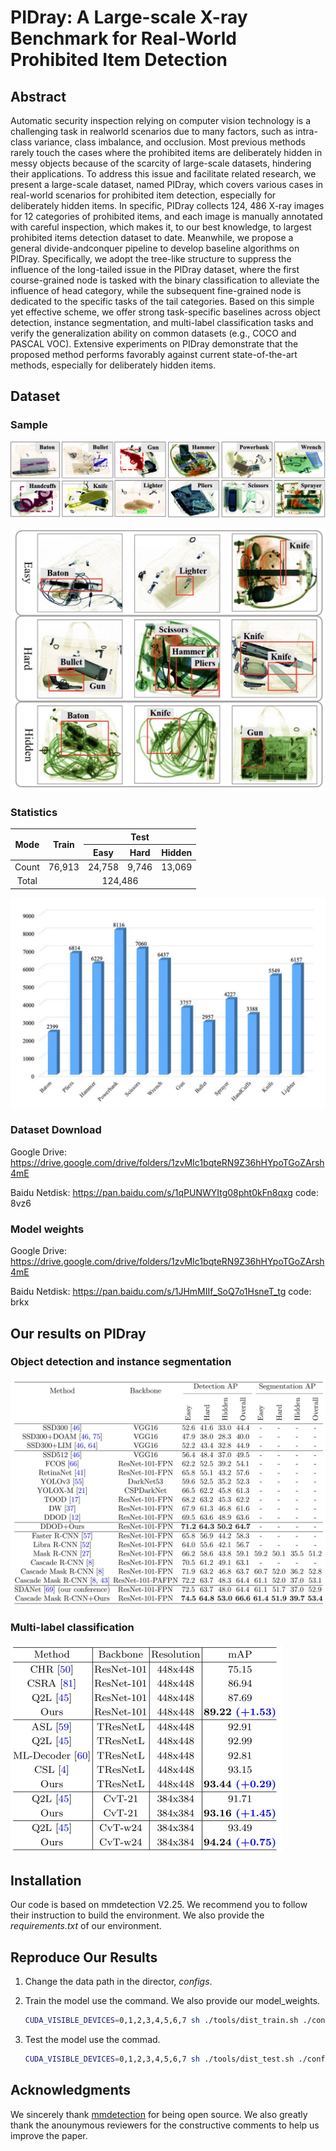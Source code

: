 #  PIDray: A Large-scale X-ray Benchmark for Real-World Prohibited Item Detection 

## Abstract

 Automatic security inspection relying on computer vision technology is a challenging task in realworld scenarios due to many factors, such as intra-class variance, class imbalance, and occlusion. Most previous methods rarely touch the cases where the prohibited items are deliberately hidden in messy objects because of the scarcity of large-scale datasets, hindering their applications. To address this issue and facilitate related research, we present a large-scale dataset, named PIDray, which covers various cases in real-world scenarios for prohibited item detection, especially for deliberately hidden items. In specific, PIDray collects 124, 486 X-ray images for 12 categories of prohibited items, and each image is manually annotated with careful inspection, which makes it, to our best knowledge, to largest prohibited items detection dataset to date. Meanwhile, we propose a general divide-andconquer pipeline to develop baseline algorithms on PIDray. Specifically, we adopt the tree-like structure to suppress the influence of the long-tailed issue in the PIDray dataset, where the first course-grained node is tasked with the binary classification to alleviate the influence of head category, while the subsequent fine-grained node is dedicated to the specific tasks of the tail categories. Based on this simple yet effective scheme, we offer strong task-specific baselines across object detection, instance segmentation, and multi-label classification tasks and verify the generalization ability on common datasets (e.g., COCO and PASCAL VOC). Extensive experiments on PIDray demonstrate that the proposed method performs favorably against current state-of-the-art methods, especially for deliberately hidden items. 



## Dataset

### Sample

![](./docs/image_samples.png)

<img src="./docs/easy_hard_hidden.jpg" style="zoom:50%;" />



### Statistics

<table>
<thead>
  <tr>
    <th rowspan="2" style="text-align: center;">Mode</th>
    <th rowspan="2" style="text-align: center;">Train</th>
    <th colspan="3" style="text-align: center;">Test</th>
  </tr>
  <tr>
    <th style="text-align: center;">Easy</th>
    <th style="text-align: center;">Hard</th>
    <th style="text-align: center;">Hidden</th>
  </tr>
</thead>
<tbody>
  <tr>
    <td style="text-align: center;">Count</td>
    <td style="text-align: center;">76,913</td>
    <td style="text-align: center;">24,758</td>
    <td style="text-align: center;">9,746</td>
    <td style="text-align: center;">13,069</td>
  </tr>
  <tr>
    <td style="text-align: center;">Total</td>
    <td colspan="4" style="text-align: center;">124,486</td>
  </tr>
</tbody>
</table>

![](./docs/label_statistics.jpg)



### Dataset Download

Google Drive: https://drive.google.com/drive/folders/1zvMIc1bqteRN9Z36hHYpoTGoZArsh4mE

Baidu Netdisk: https://pan.baidu.com/s/1qPUNWYItg08pht0kFn8qxg  code: 8vz6



### Model weights

Google Drive: https://drive.google.com/drive/folders/1zvMIc1bqteRN9Z36hHYpoTGoZArsh4mE

Baidu Netdisk: https://pan.baidu.com/s/1JHmMIIf_SoQ7o1HsneT_tg  code: brkx



## Our results on PIDray

### Object detection and instance segmentation

![](./docs/detection_result.jpg)



### Multi-label classification

<img src="./docs/multilabel_result.jpg" style="zoom:50%;" />



## Installation

Our code is based on mmdetection V2.25. We recommend you to follow their instruction to build the environment. We also provide the *requirements.txt* of our environment.



## Reproduce Our Results

1. Change the data path in the director, *configs*.

2. Train the model use the command. We also provide our model_weights.

   ```bash
   CUDA_VISIBLE_DEVICES=0,1,2,3,4,5,6,7 sh ./tools/dist_train.sh ./configs/cascade_mask_rcnn_r101_with_R0R1.py 8
   
   ```

3. Test the model use the commad.

   ```bash
   CUDA_VISIBLE_DEVICES=0,1,2,3,4,5,6,7 sh ./tools/dist_test.sh ./configs/cascade_mask_rcnn_r101_with_R0R1.py ./model_weights/cascade_mask_rcnn_r101_with_R0R1.pth 8 --out ./result.pkl --eval bbox segm
   ```



## Acknowledgments

We sincerely thank [mmdetection](https://github.com/open-mmlab/mmdetection) for being open source.  We also greatly thank the anounymous reviewers for the constructive comments to help us improve the paper.